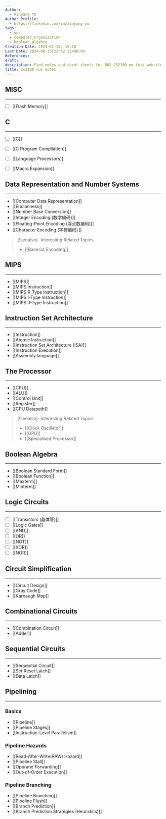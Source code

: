 ```yaml
---
Author:
  - Xinyang YU
Author Profile:
  - https://linkedin.com/in/xinyang-yu
tags:
  - nus
  - computer_organisation
  - boolean_algebra
Creation Date: 2024-02-12, 18:18
Last Date: 2024-08-15T22:42:32+08:00
References: 
draft: 
description: Find notes and cheat sheets for NUS CS2100 on this website. Get help preparing for your final exam and answers to your questions.
title: cs2100 nus notes
---
```


## MISC
---
- [ ] [[Flash Memory]]
## C
---
- [ ] [[C]]
- [ ] [[C Program Compilation]]
- [ ] [[Language Processors]]
- [ ] [[Macro Expansion]]



## Data Representation and Number Systems
---
- [[Computer Data Representation]]
- [[Endianness]]
- [[Number Base Conversion]]
- [[Integer Encoding (数字编码)]]
- [[Floating-Point Encoding (浮点数编码)]]
- [[Character Encoding (字符编码）]]

>[!seealso]- Interesting Related Topics
> - [[Base 64 Encoding]]
## MIPS
---
- [[MIPS]]
- [[MIPS Instruction]]
- [[MIPS R-Type Instruction]]
- [[MIPS I-Type Instruction]]
- [[MIPS J-Type Instruction]]


## Instruction Set Architecture
---
- [[Instruction]]
- [[Atomic Instruction]]
- [[Instruction Set Architecture (ISA)]]
- [[Instruction Execution]]
- [[Assembly language]]

## The Processor
---
- [[CPU]]
- [[ALU]]
- [[Control Unit]]
- [[Register]]
- [[CPU Datapath]]

>[!seealso]- Interesting Related Topics
> - [[Clock Oscillator]]
> - [[GPU]]
> - [[Specialised Processor]]

## Boolean Algebra
---
- [[Boolean Standard Form]]
- [[Boolean Function]]
- [[Maxterm]]
- [[Minterm]]

## Logic Circuits
---
- [ ] [[Transistors (晶体管)]]
- [ ] [[Logic Gates]]
- [ ] [[AND]]
- [ ] [[OR]]
- [ ] [[NOT]]
- [ ] [[XOR]]
- [ ] [[NOR]]

## Circuit Simplification
---
- [[Circuit Design]]
- [[Gray Code]]
- [[Karnaugh Map]]

## Combinational Circuits
---
- [[Combination Circuit]]
- [[Adder]]

## Sequential Circuits
---
- [[Sequential Circuit]]
- [[Set Reset Latch]]
- [[Data Latch]]

## Pipelining
---
### Basics
- [[Pipeline]]
- [[Pipeline Stages]]
- [[Instruction-Level Parallelism]]

### Pipeline Hazards
- [[Read-After-Write(RAW) Hazard]]
- [[Pipeline Stall]]
- [[Operand Forwarding]]
- [[Out-of-Order Execution]]

### Pipeline Branching
- [[Pipeline Branching]]
- [[Pipeline Flush]]
- [[Branch Prediction]]
- [[Branch Prediction Strategies (Heuristics)]]